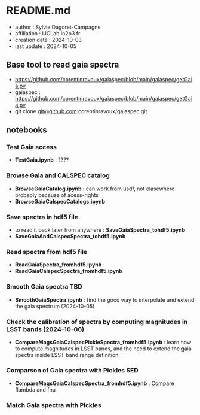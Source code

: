 # README.md

- author : Sylvie Dagoret-Campagne
- affiliation : IJCLab.in2p3.fr
- creation date : 2024-10-03
- last update : 2024-10-05


## Base tool to read gaia spectra  

- https://github.com/corentinravoux/gaiaspec/blob/main/gaiaspec/getGaia.py
- gaiaspec : https://github.com/corentinravoux/gaiaspec/blob/main/gaiaspec/getGaia.py
- git clone git@github.com:corentinravoux/gaiaspec.git


## notebooks

### Test Gaia access

- **TestGaia.ipynb** : ????

### Browse Gaia and CALSPEC catalog

- **BrowseGaiaCatalog.ipynb** : can work from usdf, not elasewhere probably because of acess-rights
- **BrowseGaiaCalspecCatalogs.ipynb**	

### Save spectra in hdf5 file 
- to read it back later from anywhere : **SaveGaiaSpectra_tohdf5.ipynb**
- **SaveGaiaAndCalspecSpectra_tohdf5.ipynb**


### Read spectra from hdf5 file
- **ReadGaiaSpectra_fromhdf5.ipynb**
- **ReadGaiaCalspecSpectra_fromhdf5.ipynb**	




### Smooth Gaia spectra TBD
- **SmoothGaiaSpectra.ipynb** : find the good way to interpolate and extend the gaia spectrum (2024-10-05)

### Check the calibration of spectra by computing magnitudes in LSST bands (2024-10-06)


- **CompareMagsGaiaCalspecPickleSpectra_fromhdf5.ipynb** : learn how to compute magnitudes in LSST bands, and the need to extend the gaia spectra inside LSST band range definition. 

### Comparson of Gaia spectra with Pickles SED
- **CompareMagsGaiaCalspecSpectra_fromhdf5.ipynb** : Compare flambda and fnu

### Match Gaia spectra with  Pickles
